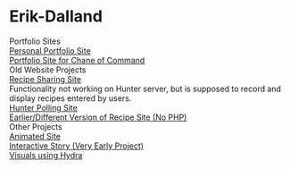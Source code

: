 # Erik-Dalland
Portfolio Sites
<br>
[Personal Portfolio Site](https://eldalland.github.io/portfolio-site/)
<br>
[Portfolio Site for Chane of Command](https://chaneofcommand.com)
<br>
Old Website Projects
<br>
[Recipe Sharing Site](https://fmundergrad.hunter.cuny.edu/~dallande/WebDev2/WebsiteFiles/MidtermProject/index.html)
<br>
Functionality not working on Hunter server, but is supposed to record and display recipes entered by users.
<br>
[Hunter Polling Site](https://swiss1.hunter.cuny.edu/students/dev6/FinalProject/pollSite.html)
<br>
[Earlier/Different Version of Recipe Site (No PHP)](https://fmundergrad.hunter.cuny.edu/~dallande/medp285/Cooking%20Site/Index.html)
<br>
Other Projects
<br>
[Animated Site](https://fmundergrad.hunter.cuny.edu/~dallande/WebDev2/WebsiteFiles/AnimationAssignment/index.html)
<br>
[Interactive Story (Very Early Project)](https://fmundergrad.hunter.cuny.edu/~dallande/WebDev2/WebsiteFiles/school%20site/interactivestory.html)
<br>
[Visuals using Hydra](https://www.youtube.com/watch?v=9WClqQrrZvo&ab_channel=ErikDalland)
<br>
